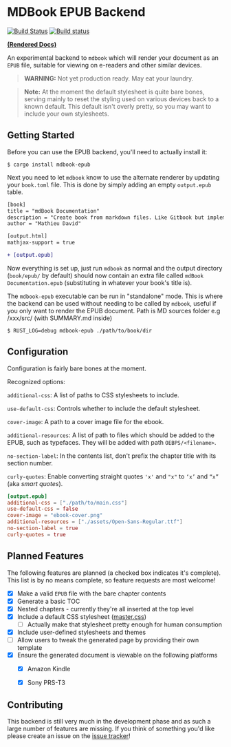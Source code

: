  # MDBook EPUB Backend

[![Build Status](https://travis-ci.org/Michael-F-Bryan/mdbook-epub.svg?branch=master)](https://travis-ci.org/Michael-F-Bryan/mdbook-epub)
[![Build status](https://ci.appveyor.com/api/projects/status/33y7ewdbvo4ap1i9/branch/master?svg=true)](https://ci.appveyor.com/project/Michael-F-Bryan/mdbook-epub/branch/master)

[**(Rendered Docs)**](https://michael-f-bryan.github.io/mdbook-epub/)

An experimental backend to `mdbook` which will render your document as an `EPUB`
file, suitable for viewing on e-readers and other similar devices.

> **WARNING:** Not yet production ready. May eat your laundry.

> **Note:** At the moment the default stylesheet is quite bare bones, serving 
  mainly to reset the styling used on various devices back to a known default.
  This default isn't overly pretty, so you may want to include your own
  stylesheets.


## Getting Started

Before you can use the EPUB backend, you'll need to actually install it:

```
$ cargo install mdbook-epub
```

Next you need to let `mdbook` know to use the alternate renderer by updating 
your `book.toml` file. This is done by simply adding an empty `output.epub` 
table.

```diff
[book]
title = "mdBook Documentation"
description = "Create book from markdown files. Like Gitbook but implemented in Rust"
author = "Mathieu David"

[output.html]
mathjax-support = true

+ [output.epub]
```

Now everything is set up, just run `mdbook` as normal and the output directory 
(`book/epub/` by default) should now contain an extra file called 
`mdBook Documentation.epub` (substituting in whatever your book's title is).

The `mdbook-epub` executable can be run in "standalone" mode. This is where
the backend can be used without needing to be called by `mdbook`, useful if
you only want to render the EPUB document. Path is MD sources folder e.g /xxx/src/ (with SUMMARY.md inside)

```
$ RUST_LOG=debug mdbook-epub ./path/to/book/dir
```


## Configuration

Configuration is fairly bare bones at the moment.

Recognized options:

`additional-css`: A list of paths to CSS stylesheets to include.

`use-default-css`: Controls whether to include the default stylesheet.

`cover-image`: A path to a cover image file for the ebook.

`additional-resources`: A list of path to files which should be added to the
EPUB, such as typefaces. They will be added with path `OEBPS/<filename>`.

`no-section-label`: In the contents list, don't prefix the chapter title with
its section number.

`curly-quotes`: Enable converting straight quotes `'x'` and `"x"` to `‘x’` and
`“x”` (aka *smart quotes*).

```toml
[output.epub]
additional-css = ["./path/to/main.css"]
use-default-css = false
cover-image = "ebook-cover.png"
additional-resources = ["./assets/Open-Sans-Regular.ttf"]
no-section-label = true
curly-quotes = true
```


## Planned Features

The following features are planned (a checked box indicates it's complete). This
list is by no means complete, so feature requests are most welcome!

- [x] Make a valid `EPUB` file with the bare chapter contents
- [x] Generate a basic TOC
- [x] Nested chapters - currently they're all inserted at the top level
- [x] Include a default CSS stylesheet ([master.css])
   - [ ] Actually make that stylesheet pretty enough for human consumption
- [x] Include user-defined stylesheets and themes
- [ ] Allow users to tweak the generated page by providing their own template
- [x] Ensure the generated document is viewable on the following platforms
  - [x] Amazon Kindle
  - [x] Sony PRS-T3


## Contributing

This backend is still very much in the development phase and as such a large 
number of features are missing. If you think of something you'd like please 
create an issue on the [issue tracker]!


[issue tracker]: https://github.com/Michael-F-Bryan/mdbook-epub/issues
[master.css]: https://github.com/Michael-F-Bryan/mdbook-epub/blob/master/src/master.css
